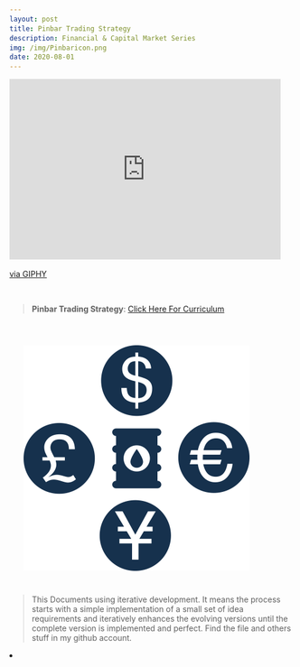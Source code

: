 ```yaml
---
layout: post
title: Pinbar Trading Strategy
description: Financial & Capital Market Series
img: /img/Pinbaricon.png
date: 2020-08-01
---
```



<iframe src="https://giphy.com/embed/XfmGjCqHUVSrTrfxIU" width="480" height="320" frameBorder="0" class="giphy-embed" allowFullScreen></iframe><p><a href="https://giphy.com/gifs/kpi-indicators-statswall-XfmGjCqHUVSrTrfxIU">via GIPHY</a></p>
<Br>


> **Pinbar Trading Strategy**: <a href="https://itsmecevi.github.io/pinbar-trading/">Click Here For Curriculum</a>



<Br>
  
<img class="col one right" src="/img/dtcover2.jpg" style="padding:25px">

<Br>

> This Documents using iterative development. It means the process starts with a simple implementation of a small set of idea requirements and iteratively enhances the evolving versions until the complete version is implemented and perfect.
> Find the file and others stuff in my github account.


<li>
<a id="icon" href="https://github.com/itsmecevi" target="_blank"><i class="fa fa-github fa-fw fa-2x"></i></a>
</li>
